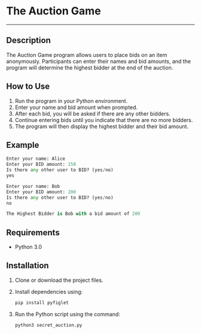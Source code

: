# The Auction Game

---

## Description
The Auction Game program allows users to place bids on an item anonymously. Participants can enter their names and bid amounts, and the program will determine the highest bidder at the end of the auction.

## How to Use
1. Run the program in your Python environment.
2. Enter your name and bid amount when prompted.
3. After each bid, you will be asked if there are any other bidders.
4. Continue entering bids until you indicate that there are no more bidders.
5. The program will then display the highest bidder and their bid amount.

## Example
```python
Enter your name: Alice
Enter your BID amount: 150
Is there any other user to BID? (yes/no)
yes

Enter your name: Bob
Enter your BID amount: 200
Is there any other user to BID? (yes/no)
no

The Highest Bidder is Bob with a bid amount of 200
```
## Requirements
- Python 3.0

## Installation
1. Clone or download the project files.
2. Install dependencies using: 

   ```bash
   pip install pyfiglet
   ```
3. Run the Python script using the command: 
   ```bash
   python3 secret_auction.py
   ```
